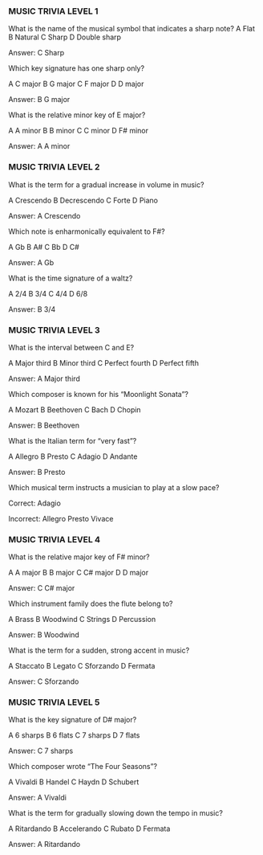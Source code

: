 ### MUSIC TRIVIA LEVEL 1

What is the name of the musical symbol that indicates a sharp note?
A Flat
B Natural
C Sharp
D Double sharp

Answer: C Sharp


Which key signature has one sharp only?

A C major
B G major
C F major
D D major

Answer: B G major


What is the relative minor key of E major?

A A minor
B B minor
C C minor
D F# minor

Answer: A A minor


### MUSIC TRIVIA LEVEL 2

What is the term for a gradual increase in volume in music?

A Crescendo
B Decrescendo
C Forte
D Piano

Answer: A Crescendo

Which note is enharmonically equivalent to F#?

A Gb
B A#
C Bb
D C#

Answer: A Gb


What is the time signature of a waltz?

A 2/4
B 3/4
C 4/4
D 6/8

Answer: B 3/4

### MUSIC TRIVIA LEVEL 3


What is the interval between C and E?

A Major third
B Minor third
C Perfect fourth
D Perfect fifth

Answer: A Major third


Which composer is known for his “Moonlight Sonata”?

A Mozart
B Beethoven
C Bach
D Chopin

Answer: B Beethoven


What is the Italian term for “very fast”?

A Allegro
B Presto
C Adagio
D Andante

Answer: B Presto

Which musical term instructs a musician to play at a slow pace?

Correct:
Adagio

Incorrect:
Allegro
Presto
Vivace

### MUSIC TRIVIA LEVEL 4

What is the relative major key of F# minor?

A A major
B B major
C C# major
D D major

Answer: C C# major


Which instrument family does the flute belong to?

A Brass
B Woodwind
C Strings
D Percussion

Answer: B Woodwind


What is the term for a sudden, strong accent in music?

A Staccato
B Legato
C Sforzando
D Fermata

Answer: C Sforzando

### MUSIC TRIVIA LEVEL 5

What is the key signature of D# major?

A 6 sharps
B 6 flats
C 7 sharps
D 7 flats

Answer: C 7 sharps

Which composer wrote “The Four Seasons”?

A Vivaldi
B Handel
C Haydn
D Schubert

Answer: A Vivaldi


What is the term for gradually slowing down the tempo in music?

A Ritardando
B Accelerando
C Rubato
D Fermata

Answer: A Ritardando